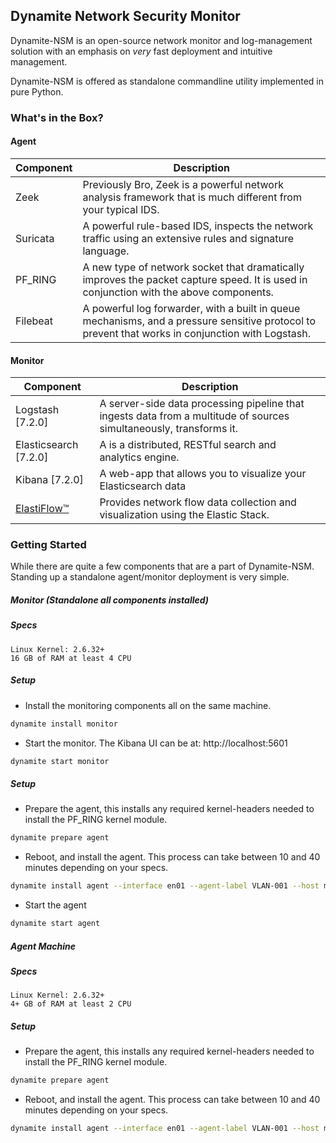 ## Dynamite Network Security Monitor

Dynamite-NSM is an open-source network monitor and log-management solution with an emphasis on *very* fast deployment 
and intuitive management. 

Dynamite-NSM is offered as standalone commandline utility implemented in pure Python.

### What's in the Box?

#### Agent
| Component   | Description                                                                                                                                       |
|-------------|---------------------------------------------------------------------------------------------------------------------------------------------------|
| Zeek        | Previously Bro, Zeek is a powerful network analysis framework that is much different from your typical IDS.                                       |
| Suricata    | A powerful rule-based IDS, inspects the network traffic using an extensive rules and signature language.                                          |
| PF_RING     | A new type of network socket that dramatically improves the packet capture speed. It is used in conjunction with the above components.            |
| Filebeat    | A powerful log forwarder, with a built in queue mechanisms, and a pressure sensitive protocol to prevent that works in conjunction with Logstash. |


#### Monitor

| Component                                              | Description                                                                                                         |
|--------------------------------------------------------|---------------------------------------------------------------------------------------------------------------------|
| Logstash [7.2.0]                                       | A server-side data processing pipeline that ingests data from a multitude of sources simultaneously, transforms it. |
| Elasticsearch [7.2.0]                                  | A is a distributed, RESTful search and analytics engine.                                                            |
| Kibana [7.2.0]                                         | A web-app that allows you to visualize your Elasticsearch data                                                      |
| [ElastiFlow™](https://github.com/robcowart/elastiflow) | Provides network flow data collection and visualization using the Elastic Stack.                                    |


### Getting Started

While there are quite a few components that are a part of Dynamite-NSM. Standing up a standalone agent/monitor deployment is very simple.

##### Monitor (Standalone all components installed)

##### Specs
```
Linux Kernel: 2.6.32+
16 GB of RAM at least 4 CPU
```
##### Setup

- Install the monitoring components all on the same machine.
```bash
dynamite install monitor
```

- Start the monitor. The Kibana UI can be at: http://localhost:5601
```bash
dynamite start monitor
```

##### Setup
- Prepare the agent, this installs any required kernel-headers needed to install the PF_RING kernel module. 

```bash
dynamite prepare agent
```

- Reboot, and install the agent. This process can take between 10 and 40 minutes depending on your specs.

```bash
dynamite install agent --interface en01 --agent-label VLAN-001 --host my-monitor-host-or-ip.local --port 5044
```

- Start the agent
```bash
dynamite start agent
```


##### Agent Machine

##### Specs
```
Linux Kernel: 2.6.32+
4+ GB of RAM at least 2 CPU
```

##### Setup
- Prepare the agent, this installs any required kernel-headers needed to install the PF_RING kernel module. 

```bash
dynamite prepare agent
```

- Reboot, and install the agent. This process can take between 10 and 40 minutes depending on your specs.

```bash
dynamite install agent --interface en01 --agent-label VLAN-001 --host my-monitor-host-or-ip.local --port 5044
```

